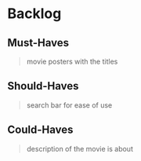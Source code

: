 # Backlog

## Must-Haves

> movie posters with the titles

## Should-Haves

> search bar for ease of use

## Could-Haves

> description of the movie is about
